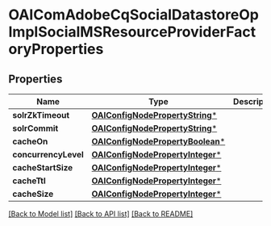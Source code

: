 # OAIComAdobeCqSocialDatastoreOpImplSocialMSResourceProviderFactoryProperties

## Properties
Name | Type | Description | Notes
------------ | ------------- | ------------- | -------------
**solrZkTimeout** | [**OAIConfigNodePropertyString***](OAIConfigNodePropertyString.md) |  | [optional] 
**solrCommit** | [**OAIConfigNodePropertyString***](OAIConfigNodePropertyString.md) |  | [optional] 
**cacheOn** | [**OAIConfigNodePropertyBoolean***](OAIConfigNodePropertyBoolean.md) |  | [optional] 
**concurrencyLevel** | [**OAIConfigNodePropertyInteger***](OAIConfigNodePropertyInteger.md) |  | [optional] 
**cacheStartSize** | [**OAIConfigNodePropertyInteger***](OAIConfigNodePropertyInteger.md) |  | [optional] 
**cacheTtl** | [**OAIConfigNodePropertyInteger***](OAIConfigNodePropertyInteger.md) |  | [optional] 
**cacheSize** | [**OAIConfigNodePropertyInteger***](OAIConfigNodePropertyInteger.md) |  | [optional] 

[[Back to Model list]](../README.md#documentation-for-models) [[Back to API list]](../README.md#documentation-for-api-endpoints) [[Back to README]](../README.md)


